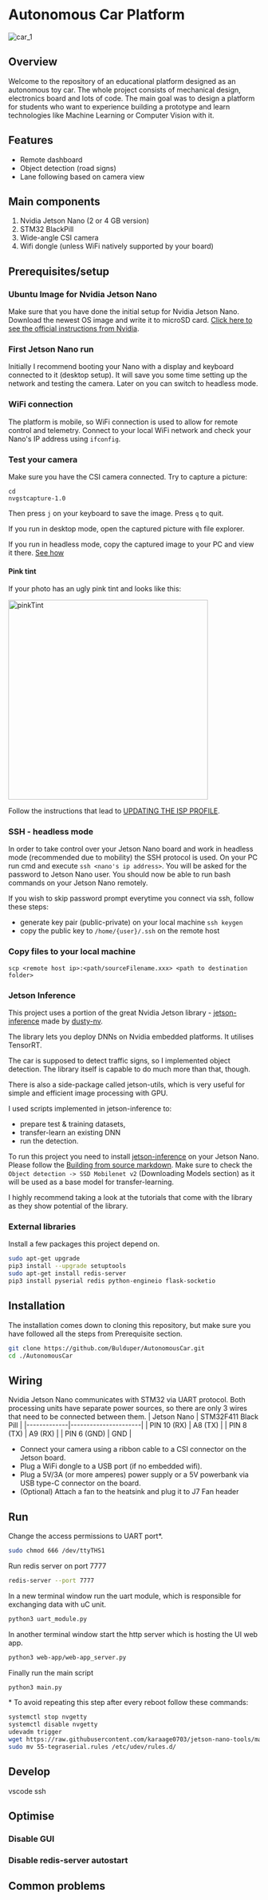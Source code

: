 # Autonomous Car Platform
![car_1](images/car_1.png)
## Overview
Welcome to the repository of an educational platform designed as an autonomous toy car. The whole project consists of mechanical design, electronics board and lots of code. The main goal was to design a platform for students who want to experience building a prototype and learn technologies like Machine Learning or Computer Vision with it.

## Features
- Remote dashboard 
- Object detection (road signs)
- Lane following based on camera view
## Main components
1. Nvidia Jetson Nano (2 or 4 GB version)
2. STM32 BlackPill
3. Wide-angle CSI camera
4. Wifi dongle (unless WiFi natively supported by your board)

## Prerequisites/setup
### Ubuntu Image for Nvidia Jetson Nano
Make sure that you have done the initial setup for Nvidia Jetson Nano. Download the newest OS image and write it to microSD card. [Click here to see the official instructions from Nvidia](https://developer.nvidia.com/embedded/learn/get-started-jetson-nano-devkit#prepare).

### First Jetson Nano run
Initially I recommend booting your Nano with a display and keyboard connected to it (desktop setup). It will save you some time setting up the network and testing the camera. Later on you can switch to headless mode.

### WiFi connection
The platform is mobile, so WiFi connection is used to allow for remote control and telemetry.
Connect to your local WiFi network and check your Nano's IP address using `ifconfig`.

### Test your camera
Make sure you have the CSI camera connected. Try to capture a picture:
```
cd
nvgstcapture-1.0
```
Then press `j` on your keyboard to save the image. Press `q` to quit.

If you run in desktop mode, open the captured picture with file explorer.

If you run in headless mode, copy the captured image to your PC and view it there. [See how](#copy-files-to-your-local-machine)

#### Pink tint
If your photo has an ugly pink tint and looks like this:

<img src="images/pinkTint.jpg" alt="pinkTint" width="400"/>

Follow the instructions that lead to [UPDATING THE ISP PROFILE](https://jonathantse.medium.com/fix-pink-tint-on-jetson-nano-wide-angle-camera-a8ce5fbd797f).

### SSH - headless mode
In order to take control over your Jetson Nano board and work in headless mode (recommended due to mobility) the SSH protocol is used. On your PC run cmd and execute `ssh <nano's ip address>`. You will be asked for the password to Jetson Nano user. You should now be able to run bash commands on your Jetson Nano remotely.

If you wish to skip password prompt everytime you connect via ssh, follow these steps:
- generate key pair (public-private) on your local machine `ssh keygen`
- copy the public key to `/home/{user}/.ssh` on the remote host

### Copy files to your local machine
```
scp <remote host ip>:<path/sourceFilename.xxx> <path to destination folder>
```

### Jetson Inference

This project uses a portion of the great Nvidia Jetson library - [jetson-inference](https://github.com/dusty-nv/jetson-inference) made by [dusty-nv](https://github.com/dusty-nv).

The library lets you deploy DNNs on Nvidia embedded platforms. It utilises TensorRT. 

The car is supposed to detect traffic signs, so I implemented object detection. The library itself is capable to do much more than that, though.

There is also a side-package called jetson-utils, which is very useful for simple and efficient image processing with GPU. 

I used scripts implemented in jetson-inference to: 
- prepare test & training datasets, 
- transfer-learn an existing DNN
- run the detection.

To run this project you need to install [jetson-inference](https://github.com/dusty-nv/jetson-inference) on your Jetson Nano. Please follow the [Building from source markdown](https://github.com/dusty-nv/jetson-inference/blob/master/docs/building-repo-2.md). Make sure to check the `Object detection -> SSD Mobilenet v2` (Downloading Models section) as it will be used as a base model for transfer-learning.

I highly recommend taking a look at the tutorials that come with the library as they show potential of the library.  

### External libraries
Install a few packages this project depend on.

``` bash
sudo apt-get upgrade
pip3 install --upgrade setuptools
sudo apt-get install redis-server
pip3 install pyserial redis python-engineio flask-socketio
```
## Installation
The installation comes down to cloning this repository, but make sure you have followed all the steps from Prerequisite section.
``` bash
git clone https://github.com/Bulduper/AutonomousCar.git
cd ./AutonomousCar
```
## Wiring
Nvidia Jetson Nano communicates with STM32 via UART protocol. Both processing units have separate power sources, so there are only 3 wires that need to be connected between them.
| Jetson Nano | STM32F411 Black Pill |
|-------------|----------------------|
| PIN 10 (RX) | A8 (TX)              |
| PIN 8 (TX)  | A9 (RX)              |
| PIN 6 (GND) | GND                  |


- Connect your camera using a ribbon cable to a CSI connector on the Jetson board.
- Plug a WiFi dongle to a USB port (if no embedded wifi).
- Plug a 5V/3A (or more amperes) power supply or a 5V powerbank via USB type-C connector on the board.
- (Optional) Attach a fan to the heatsink and plug it to J7 Fan header

## Run
Change the access permissions to UART port*.
```bash
sudo chmod 666 /dev/ttyTHS1
```
Run redis server on port 7777
```bash
redis-server --port 7777
```
In a new terminal window run the uart module, which is responsible for exchanging data with uC unit.
```bash
python3 uart_module.py
```
In another terminal window start the http server which is hosting the UI web app.
```bash
python3 web-app/web-app_server.py
```
Finally run the main script
```bash
python3 main.py
```

\* To avoid repeating this step after every reboot follow these commands:
```bash
systemctl stop nvgetty
systemctl disable nvgetty
udevadm trigger
wget https://raw.githubusercontent.com/karaage0703/jetson-nano-tools/master/udev_rules/55-tegraserial.rules
sudo mv 55-tegraserial.rules /etc/udev/rules.d/
```


## Develop
vscode ssh
## Optimise
### Disable GUI
### Disable redis-server autostart
## Common problems
